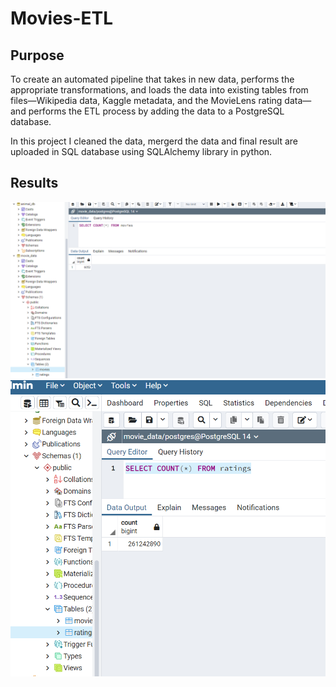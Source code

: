 # Movies-ETL

## Purpose
To create an automated pipeline that takes in new data, performs the appropriate transformations, and loads the data into existing tables from files—Wikipedia data, Kaggle metadata, and the MovieLens rating data—and performs the ETL process by adding the data to a PostgreSQL database. 

In this project I cleaned the data, mergerd the data and final result are uploaded in SQL database using SQLAlchemy library in python. 

## Results

![MOVIES](https://github.com/11nithin/Movies-ETL/blob/main/Resources/movies_query.png)
![RATINGS](https://github.com/11nithin/Movies-ETL/blob/main/Resources/ratings_query.png)
